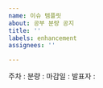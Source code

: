 ```yaml
---
name: 이슈 템플릿
about: 공부 분량 공지
title: ''
labels: enhancement
assignees: ''

---
```


주차 : 
분량 : 
마감일 :
발표자 :
